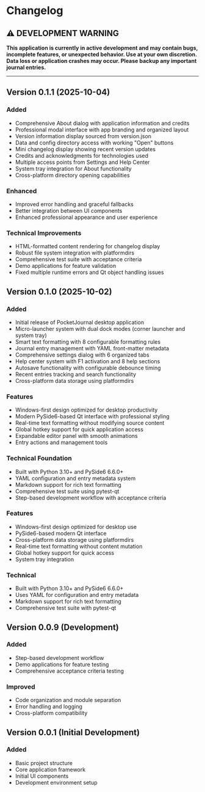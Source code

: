 # Changelog

## ⚠️ DEVELOPMENT WARNING
**This application is currently in active development and may contain bugs, incomplete features, or unexpected behavior. Use at your own discretion. Data loss or application crashes may occur. Please backup any important journal entries.**

---

## Version 0.1.1 (2025-10-04)
### Added
- Comprehensive About dialog with application information and credits
- Professional modal interface with app branding and organized layout  
- Version information display sourced from version.json
- Data and config directory access with working "Open" buttons
- Mini changelog display showing recent version updates
- Credits and acknowledgments for technologies used
- Multiple access points from Settings and Help Center
- System tray integration for About functionality
- Cross-platform directory opening capabilities

### Enhanced
- Improved error handling and graceful fallbacks
- Better integration between UI components
- Enhanced professional appearance and user experience

### Technical Improvements
- HTML-formatted content rendering for changelog display
- Robust file system integration with platformdirs
- Comprehensive test suite with acceptance criteria
- Demo applications for feature validation
- Fixed multiple runtime errors and Qt object handling issues

## Version 0.1.0 (2025-10-02)
### Added
- Initial release of PocketJournal desktop application
- Micro-launcher system with dual dock modes (corner launcher and system tray)
- Smart text formatting with 8 configurable formatting rules
- Journal entry management with YAML front-matter metadata
- Comprehensive settings dialog with 6 organized tabs
- Help center system with F1 activation and 8 help sections
- Autosave functionality with configurable debounce timing
- Recent entries tracking and search functionality
- Cross-platform data storage using platformdirs

### Features
- Windows-first design optimized for desktop productivity
- Modern PySide6-based Qt interface with professional styling
- Real-time text formatting without modifying source content
- Global hotkey support for quick application access
- Expandable editor panel with smooth animations
- Entry actions and management tools

### Technical Foundation
- Built with Python 3.10+ and PySide6 6.6.0+
- YAML configuration and entry metadata system
- Markdown support for rich text formatting
- Comprehensive test suite using pytest-qt
- Step-based development workflow with acceptance criteria

### Features
- Windows-first design optimized for desktop use
- PySide6-based modern Qt interface
- Cross-platform data storage using platformdirs
- Real-time text formatting without content mutation
- Global hotkey support for quick access
- System tray integration

### Technical
- Built with Python 3.10+ and PySide6 6.6.0+
- Uses YAML for configuration and entry metadata
- Markdown support for rich text formatting
- Comprehensive test suite with pytest-qt

## Version 0.0.9 (Development)
### Added
- Step-based development workflow
- Demo applications for feature testing
- Comprehensive acceptance criteria testing

### Improved
- Code organization and module separation
- Error handling and logging
- Cross-platform compatibility

## Version 0.0.1 (Initial Development)
### Added
- Basic project structure
- Core application framework
- Initial UI components
- Development environment setup
